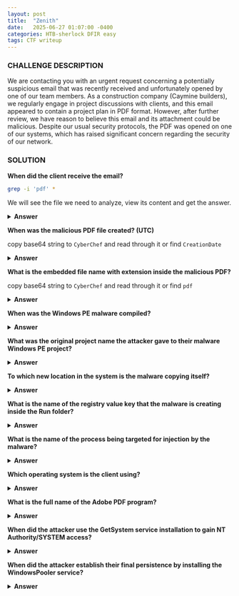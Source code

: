 ```yaml
---
layout: post
title:  "Zenith"
date:   2025-06-27 01:07:00 -0400
categories: HTB-sherlock DFIR easy
tags: CTF writeup 
---
```


### CHALLENGE DESCRIPTION
We are contacting you with an urgent request concerning a potentially suspicious email that was recently received and unfortunately opened by one of our team members. As a construction company (Caymine builders), we regularly engage in project discussions with clients, and this email appeared to contain a project plan in PDF format. However, after further review, we have reason to believe this email and its attachment could be malicious. Despite our usual security protocols, the PDF was opened on one of our systems, which has raised significant concern regarding the security of our network.

### SOLUTION 

**When did the client receive the email?**

```bash
grep -i 'pdf' * 
```

We will see the file we need to analyze, view its content and get the answer.

<details>
<summary><b>Answer</b></summary>
2024-09-19 17:44:11
</details>

**When was the malicious PDF file created? (UTC)**

copy base64 string to `CyberChef` and read through it or find `CreationDate`

<details>
<summary><b>Answer</b></summary>
2024-09-18 13:57:04
</details>

**What is the embedded file name with extension inside the malicious PDF?**

copy base64 string to `CyberChef` and read through it or find `pdf`

<details>
<summary><b>Answer</b></summary>
downtown_construction_project_plan.pdf
</details>

**When was the Windows PE malware compiled?**
<details>
<summary><b>Answer</b></summary>
</details>

**What was the original project name the attacker gave to their malware Windows PE project?**
<details>
<summary><b>Answer</b></summary>
</details>

**To which new location in the system is the malware copying itself?**
<details>
<summary><b>Answer</b></summary>
</details>

**What is the name of the registry value key that the malware is creating inside the Run folder?**
<details>
<summary><b>Answer</b></summary>
</details>

**What is the name of the process being targeted for injection by the malware?**
<details>
<summary><b>Answer</b></summary>
</details>

**Which operating system is the client using?**
<details>
<summary><b>Answer</b></summary>
</details>

**What is the full name of the Adobe PDF program?**
<details>
<summary><b>Answer</b></summary>
</details>

**When did the attacker use the GetSystem service installation to gain NT Authority/SYSTEM access?**
<details>
<summary><b>Answer</b></summary>
</details>

**When did the attacker establish their final persistence by installing the WindowsPooler service?**
<details>
<summary><b>Answer</b></summary>
</details>

